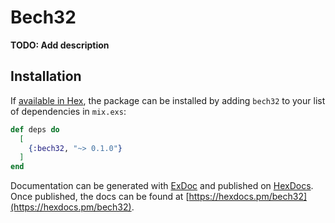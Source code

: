 # Bech32

**TODO: Add description**

## Installation

If [available in Hex](https://hex.pm/docs/publish), the package can be installed
by adding `bech32` to your list of dependencies in `mix.exs`:

```elixir
def deps do
  [
    {:bech32, "~> 0.1.0"}
  ]
end
```

Documentation can be generated with [ExDoc](https://github.com/elixir-lang/ex_doc)
and published on [HexDocs](https://hexdocs.pm). Once published, the docs can
be found at [https://hexdocs.pm/bech32](https://hexdocs.pm/bech32).

